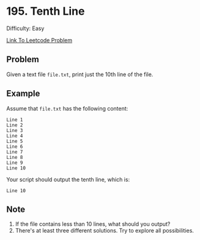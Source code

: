 # 195. Tenth Line
Difficulty: Easy

[Link To Leetcode Problem](https://leetcode.com/problems/tenth-line/)

## Problem
Given a text file `file.txt`, print just the 10th line of the file.

## Example
Assume that `file.txt` has the following content:
```
Line 1
Line 2
Line 3
Line 4
Line 5
Line 6
Line 7
Line 8
Line 9
Line 10
```

Your script should output the tenth line, which is:
```
Line 10
```

## Note
1. If the file contains less than 10 lines, what should you output?
2. There's at least three different solutions. Try to explore all possibilities.